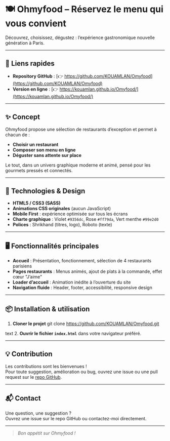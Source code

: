 # 🍽️ Ohmyfood – Réservez le menu qui vous convient

Découvrez, choisissez, dégustez : l’expérience gastronomique nouvelle génération à Paris.

---

## 🚀 Liens rapides

- **Repository GitHub** : [👉 https://github.com/KOUAMLAN/Omyfood](https://github.com/KOUAMLAN/Omyfood)
- **Version en ligne** : [👉 https://kouamlan.github.io/Omyfood/](https://kouamlan.github.io/Omyfood/)

---

## ✨ Concept

Ohmyfood propose une sélection de restaurants d’exception et permet à chacun de :
- **Choisir un restaurant**
- **Composer son menu en ligne**
- **Déguster sans attente sur place**

Le tout, dans un univers graphique moderne et animé, pensé pour les gourmets pressés et connectés.

---

## 🎨 Technologies & Design

- **HTML5 / CSS3 (SASS)**
- **Animations CSS originales** (aucun JavaScript)
- **Mobile First** : expérience optimisée sur tous les écrans
- **Charte graphique** : Violet `#9356dc`, Rose `#ff79da`, Vert menthe `#99e2d0`
- **Polices** : Shrikhand (titres, logo), Roboto (texte)

---

## 🖥️ Fonctionnalités principales

- **Accueil** : Présentation, fonctionnement, sélection de 4 restaurants parisiens
- **Pages restaurants** : Menus animés, ajout de plats à la commande, effet cœur "J’aime"
- **Loader d’accueil** : Animation inédite à l’ouverture du site
- **Navigation fluide** : Header, footer, accessibilité, responsive design

---

## 📦 Installation & utilisation

1. **Cloner le projet**
git clone https://github.com/KOUAMLAN/Omyfood.git

text
2. **Ouvrir le fichier `index.html`** dans votre navigateur préféré.

---

## 💡 Contribution

Les contributions sont les bienvenues !  
Pour toute suggestion, amélioration ou bug, ouvrez une issue ou une pull request sur le [repo GitHub](https://github.com/KOUAMLAN/Omyfood).

---

## 📬 Contact

Une question, une suggestion ?  
Ouvrez une issue sur le repo GitHub ou contactez-moi directement.

---

> _Bon appétit sur Ohmyfood !_
